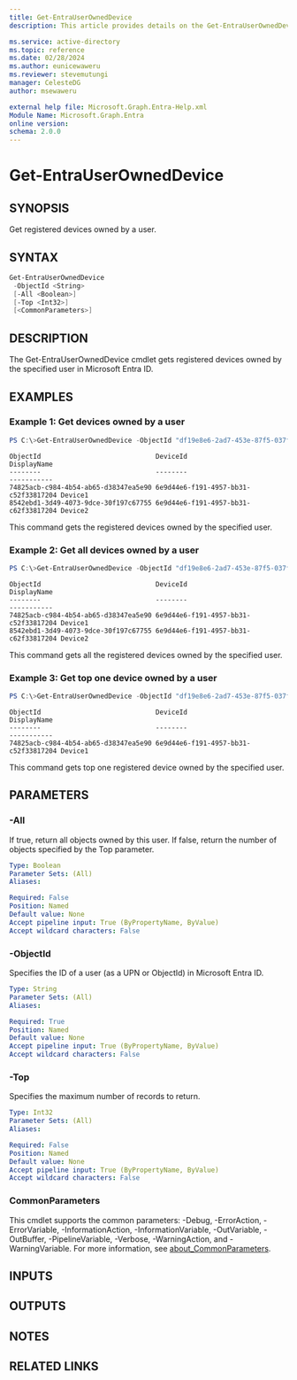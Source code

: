 ```yaml
---
title: Get-EntraUserOwnedDevice
description: This article provides details on the Get-EntraUserOwnedDevice command.

ms.service: active-directory
ms.topic: reference
ms.date: 02/28/2024
ms.author: eunicewaweru
ms.reviewer: stevemutungi
manager: CelesteDG
author: msewaweru

external help file: Microsoft.Graph.Entra-Help.xml
Module Name: Microsoft.Graph.Entra
online version:
schema: 2.0.0
---
```


# Get-EntraUserOwnedDevice

## SYNOPSIS
Get registered devices owned by a user.

## SYNTAX

```powershell
Get-EntraUserOwnedDevice 
 -ObjectId <String> 
 [-All <Boolean>] 
 [-Top <Int32>] 
 [<CommonParameters>]
```

## DESCRIPTION
The Get-EntraUserOwnedDevice cmdlet gets registered devices owned by the specified user in Microsoft Entra ID.

## EXAMPLES

### Example 1: Get devices owned by a user
```powershell
PS C:\>Get-EntraUserOwnedDevice -ObjectId "df19e8e6-2ad7-453e-87f5-037f6529ae16"
```

```output
ObjectId                             DeviceId                             DisplayName
--------                             --------                             -----------
74825acb-c984-4b54-ab65-d38347ea5e90 6e9d44e6-f191-4957-bb31-c52f33817204 Device1
8542ebd1-3d49-4073-9dce-30f197c67755 6e9d44e6-f191-4957-bb31-c62f33817204 Device2
```

This command gets the registered devices owned by the specified user.

### Example 2: Get all devices owned by a user
```powershell
PS C:\>Get-EntraUserOwnedDevice -ObjectId "df19e8e6-2ad7-453e-87f5-037f6529ae16" -All $true
```

```output
ObjectId                             DeviceId                             DisplayName
--------                             --------                             -----------
74825acb-c984-4b54-ab65-d38347ea5e90 6e9d44e6-f191-4957-bb31-c52f33817204 Device1
8542ebd1-3d49-4073-9dce-30f197c67755 6e9d44e6-f191-4957-bb31-c62f33817204 Device2
```

This command gets all the registered devices owned by the specified user.

### Example 3: Get top one device owned by a user
```powershell
PS C:\>Get-EntraUserOwnedDevice -ObjectId "df19e8e6-2ad7-453e-87f5-037f6529ae16" -Top 1
```

```output
ObjectId                             DeviceId                             DisplayName
--------                             --------                             -----------
74825acb-c984-4b54-ab65-d38347ea5e90 6e9d44e6-f191-4957-bb31-c52f33817204 Device1
```

This command gets top one registered device owned by the specified user.


## PARAMETERS

### -All
If true, return all objects owned by this user.
If false, return the number of objects specified by the Top parameter.

```yaml
Type: Boolean
Parameter Sets: (All)
Aliases:

Required: False
Position: Named
Default value: None
Accept pipeline input: True (ByPropertyName, ByValue)
Accept wildcard characters: False
```

### -ObjectId
Specifies the ID of a user (as a UPN or ObjectId) in Microsoft Entra ID.

```yaml
Type: String
Parameter Sets: (All)
Aliases:

Required: True
Position: Named
Default value: None
Accept pipeline input: True (ByPropertyName, ByValue)
Accept wildcard characters: False
```

### -Top
Specifies the maximum number of records to return.

```yaml
Type: Int32
Parameter Sets: (All)
Aliases:

Required: False
Position: Named
Default value: None
Accept pipeline input: True (ByPropertyName, ByValue)
Accept wildcard characters: False
```

### CommonParameters
This cmdlet supports the common parameters: -Debug, -ErrorAction, -ErrorVariable, -InformationAction, -InformationVariable, -OutVariable, -OutBuffer, -PipelineVariable, -Verbose, -WarningAction, and -WarningVariable. For more information, see [about_CommonParameters](https://go.microsoft.com/fwlink/?LinkID=113216).

## INPUTS

## OUTPUTS

## NOTES

## RELATED LINKS
